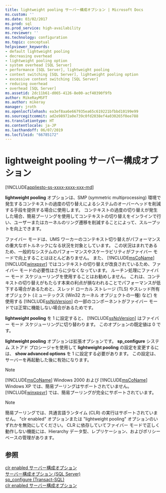 ```yaml
---
title: lightweight pooling サーバー構成オプション | Microsoft Docs
ms.custom: ''
ms.date: 03/02/2017
ms.prod: sql
ms.prod_service: high-availability
ms.reviewer: ''
ms.technology: configuration
ms.topic: conceptual
helpviewer_keywords:
- default lightweight pooling
- decreasing overhead
- lightweight pooling option
- system overhead [SQL Server]
- performance [SQL Server], lightweight pooling
- context switching [SQL Server], lightweight pooling option
- excessive context switching [SQL Server]
- reducing overhead
- overhead [SQL Server]
ms.assetid: 2dc11b61-d065-4126-8e00-acf40390f9fb
author: MikeRayMSFT
ms.author: mikeray
manager: jroth
ms.openlocfilehash: ea3ef8aa6e667935ea65c619221bfbbd10199e99
ms.sourcegitcommit: ad2e98972a0e739c0fd2038ef4a030265f0ee788
ms.translationtype: HT
ms.contentlocale: ja-JP
ms.lasthandoff: 06/07/2019
ms.locfileid: "66785172"
---
```

# <a name="lightweight-pooling-server-configuration-option"></a>lightweight pooling サーバー構成オプション
[!INCLUDE[appliesto-ss-xxxx-xxxx-xxx-md](../../includes/appliesto-ss-xxxx-xxxx-xxx-md.md)]

  **lightweight pooling** オプションは、SMP (symmetric multiprocessing) 環境で発生するコンテキストの過度の切り替えによるシステムのオーバーヘッドを削減する手段を提供する場合に使用します。 コンテキストの過度の切り替えが発生した場合、簡易プーリングを使用してコンテキストの切り替えをインラインで行い、ユーザーまたはカーネルのリング遷移を削減することによって、スループットを向上できます。  
  
 ファイバー モードは、UMS ワーカーのコンテキスト切り替えがパフォーマンスの重大なボトルネックになる状況を対象としています。 この状況はまれであるため、一般的なシステムのパフォーマンスやスケーラビリティがファイバー モードで向上することはほとんどありません。 また、 [!INCLUDE[msCoName](../../includes/msconame-md.md)] [!INCLUDE[winxpsvr](../../includes/winxpsvr-md.md)] ではコンテキストの切り替えが改良されているため、ファイバー モードの必要性はさらに少なくなっています。 ルーチン処理にファイバー モード スケジューリングを使用することはお勧めしません。 これは、コンテキストの切り替えがもたらす本来の利点が損なわれることでパフォーマンスが低下する場合があるためと、スレッド ローカル ストレージ (TLS) やスレッド所有オブジェクト (ミューテックス (Win32 カーネル オブジェクトの一種) など) を使用する [!INCLUDE[ssNoVersion](../../includes/ssnoversion-md.md)] の一部のコンポーネントがファイバー モードでは正常に機能しない場合があるためです。  
  
 **lightweight pooling** を 1 に設定すると、 [!INCLUDE[ssNoVersion](../../includes/ssnoversion-md.md)] はファイバー モード スケジューリングに切り替わります。 このオプションの既定値は 0 です。  
  
 **lightweight pooling** オプションは拡張オプションです。 **sp_configure** システム ストアド プロシージャを使用して **lightweight pooling** の設定を変更するには、 **show advanced options** を 1 に設定する必要があります。 この設定は、サーバーを再起動した後に有効になります。  
  
> [!NOTE]  
>  [!INCLUDE[msCoName](../../includes/msconame-md.md)] Windows 2000 および [!INCLUDE[msCoName](../../includes/msconame-md.md)] Windows XP では、簡易プーリングはサポートされていません。 [!INCLUDE[winxpsvr](../../includes/winxpsvr-md.md)] では、簡易プーリングが完全にサポートされています。  
  
> [!NOTE]  
>  簡易プーリングでは、共通言語ランタイム (CLR) の実行はサポートされていません。 "clr enabled" オプションまたは "lightweight pooling" オプションのいずれかを無効にしてください。 CLR に依存していてファイバー モードで正しく動作しない機能には、Hierarchy データ型、レプリケーション、およびポリシー ベースの管理があります。  
  
## <a name="see-also"></a>参照  
 [clr enabled サーバー構成オプション](../../database-engine/configure-windows/clr-enabled-server-configuration-option.md)   
 [サーバー構成オプション &#40;SQL Server&#41;](../../database-engine/configure-windows/server-configuration-options-sql-server.md)   
 [sp_configure &#40;Transact-SQL&#41;](../../relational-databases/system-stored-procedures/sp-configure-transact-sql.md)   
 [clr enabled サーバー構成オプション](../../database-engine/configure-windows/clr-enabled-server-configuration-option.md)  
  
  
